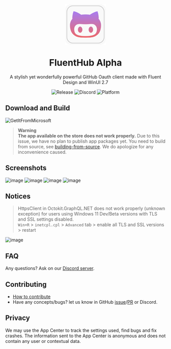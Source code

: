<p align="center">
  <img width="128" align="center" src="src/FluentHub/Assets/AppTilesAlpha/StoreLogo.scale-400.png" />
</p>
<h1 align="center">
  FluentHub Alpha
</h1>
<p align="center">
  A stylish yet wonderfully powerful GitHub Oauth client made with Fluent Design and WinUI 2.7
</p>

<p align="center">
  <a style="text-decoration:none" href="https://github.com/fluenthub-community/FluentHub/releases">
    <img src="https://img.shields.io/github/v/release/fluenthub-community/fluenthub?include_prereleases&style=flat-square" alt="Release" />
  </a>
  <a style="text-decoration:none" href="https://discord.gg/8KtRkjq2Q4">
    <img src="https://img.shields.io/discord/935562861701390336?color=blue&label=Discord&style=flat-square" alt="Discord" />
  </a>
  <a style="text-decoration:none">
    <img src="https://img.shields.io/badge/Platform-Windows-red?style=flat-square" alt="Platform" />
  </a>
</p>

## Download and Build

<a style="text-decoration:none" href="https://apps.microsoft.com/store/detail/fluenthub/9nkb9hx8rjz3">
  <img width="128" src="https://getbadgecdn.azureedge.net/images/English_L.png" alt="GetItFromMicrosoft" />
</a>

> **Warning**</br>**The app available on the store does not work properly.** Due to this issue, we have no plan to publish app packages yet. You need to build from source, see [building-from-source](https://github.com/fluenthub-community/FluentHub/blob/main/docs/build-from-source.md). We do apologize for any inconvenience caused.

## Screenshots

![image](https://user-images.githubusercontent.com/62196528/170248747-1c7458f6-4b22-48e3-9235-0c8561a1759a.png)
![image](https://user-images.githubusercontent.com/62196528/170248759-cbf061b4-6eff-4db9-b61b-12e4e3c413a2.png)
![image](https://user-images.githubusercontent.com/62196528/170248768-cff52abc-fdfc-4b61-bd16-8c89ee9624ce.png)
![image](https://user-images.githubusercontent.com/62196528/170248775-1ef2fe2f-bdf7-4f45-9a01-adbe1bc634fb.png)

## Notices

> HttpsClient in Octokit.GraphQL.NET does not work properly (unknown exception) for users using Windows 11 Dev/Beta versions with TLS and SSL settings disabled.</br>
>`Win+R` > `inetcpl.cpl` > `Advanced` tab > enable all TLS and SSL versions > restart

![image](https://user-images.githubusercontent.com/99880210/164863685-27770148-4c68-4920-bf87-8c0dd2b0272f.png)

## FAQ

Any questions? Ask on our [Discord server](https://discord.gg/8KtRkjq2Q4).

## Contributing

- [How to contribute](docs/CONTRIBUTING.md)
- Have any concepts/bugs? let us know in GitHub [issue](https://github.com/fluenthub-community/FluentHub/issues)/[PR](https://github.com/fluenthub-community/FluentHub/pulls) or Discord.

## Privacy

We may use the App Center to track the settings used, find bugs and fix crashes. The information sent to the App Center is anonymous and does not contain any user or contextual data.
